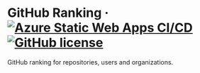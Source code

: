 # GitHub Ranking &middot; [![Azure Static Web Apps CI/CD](https://github.com/AttackOnMorty/github-ranking/actions/workflows/azure-static-web-apps-salmon-cliff-00d05ad00.yml/badge.svg)](https://github.com/AttackOnMorty/github-ranking/actions/workflows/azure-static-web-apps-salmon-cliff-00d05ad00.yml) [![GitHub license](https://img.shields.io/badge/license-MIT-blue.svg)](https://github.com/facebook/react/blob/main/LICENSE)

GitHub ranking for repositories, users and organizations.
